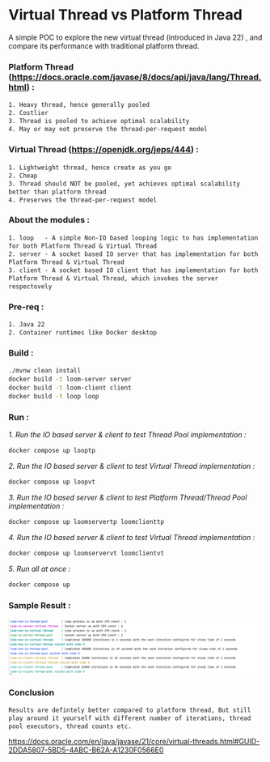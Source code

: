 # Virtual Thread vs Platform Thread

A simple POC to explore the new virtual thread (introduced in Java 22) , and compare its performance with traditional platform thread.

### Platform Thread (https://docs.oracle.com/javase/8/docs/api/java/lang/Thread.html) :
    1. Heavy thread, hence generally pooled
    2. Costlier
    3. Thread is pooled to achieve optimal scalability
    4. May or may not preserve the thread-per-request model

### Virtual Thread (https://openjdk.org/jeps/444) :
    1. Lightweight thread, hence create as you go
    2. Cheap
    3. Thread should NOT be pooled, yet achieves optimal scalability better than platform thread
    4. Preserves the thread-per-request model

### About the modules :
    1. loop   - A simple Non-IO based looping logic to has implementation for both Platform Thread & Virtual Thread
    2. server - A socket based IO server that has implementation for both Platform Thread & Virtual Thread
    3. client - A socket based IO client that has implementation for both Platform Thread & Virtual Thread, which invokes the server respectovely

### Pre-req :
    1. Java 22
    2. Container runtimes like Docker desktop

### Build :
``` bash
./mvnw clean install
docker build -t loom-server server
docker build -t loom-client client
docker build -t loop loop
```
### Run :
_1. Run the IO based server & client to test Thread Pool implementation :_
``` bash
docker compose up looptp 
```
_2. Run the IO based server & client to test Virtual Thread implementation :_
``` bash
docker compose up loopvt
```
_3. Run the IO based server & client to test Platform Thread/Thread Pool implementation :_
``` bash
docker compose up loomservertp loomclienttp
```
_4. Run the IO based server & client to test Virtual Thread implementation :_
``` bash
docker compose up loomservervt loomclientvt 
```
_5. Run all at once :_
``` bash
docker compose up
```

### Sample Result :
![img.png](perf_numbers.png)
### Conclusion
    Results are defintely better compared to platform thread, But still play around it yourself with different number of iterations, thread pool executors, thread counts etc.



https://docs.oracle.com/en/java/javase/21/core/virtual-threads.html#GUID-2DDA5807-5BD5-4ABC-B62A-A1230F0566E0
